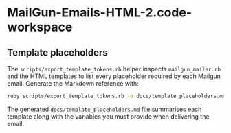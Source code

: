 # MailGun-Emails-HTML-2.code-workspace

## Template placeholders

The `scripts/export_template_tokens.rb` helper inspects `mailgun_mailer.rb` and
the HTML templates to list every placeholder required by each Mailgun email.
Generate the Markdown reference with:

```bash
ruby scripts/export_template_tokens.rb -o docs/template_placeholders.md
```

The generated [`docs/template_placeholders.md`](docs/template_placeholders.md)
file summarises each template along with the variables you must provide when
delivering the email.

